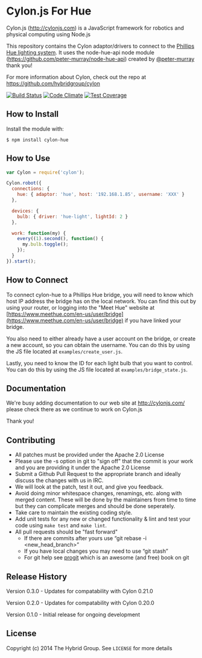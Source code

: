 # Cylon.js For Hue

Cylon.js (http://cylonjs.com) is a JavaScript framework for robotics and
physical computing using Node.js

This repository contains the Cylon adaptor/drivers to connect to the [Phillips Hue lighting system](http://meethue.com). It uses the node-hue-api node module (https://github.com/peter-murray/node-hue-api) created by [@peter-murray](https://github.com/peter-murray) thank you!

For more information about Cylon, check out the repo at
https://github.com/hybridgroup/cylon

[![Build Status](https://secure.travis-ci.org/hybridgroup/cylon-hue.png?branch=master)](http://travis-ci.org/hybridgroup/cylon-hue) [![Code Climate](https://codeclimate.com/github/hybridgroup/cylon-hue/badges/gpa.svg)](https://codeclimate.com/github/hybridgroup/cylon-hue) [![Test Coverage](https://codeclimate.com/github/hybridgroup/cylon-hue/badges/coverage.svg)](https://codeclimate.com/github/hybridgroup/cylon-hue)

## How to Install

Install the module with:

    $ npm install cylon-hue

## How to Use

```javascript
var Cylon = require('cylon');

Cylon.robot({
  connections: {
    hue: { adaptor: 'hue', host: '192.168.1.85', username: 'XXX' }
  },

  devices: {
    bulb: { driver: 'hue-light', lightId: 2 }
  },

  work: function(my) {
    every((1).second(), function() {
      my.bulb.toggle();
    });
  }
}).start();
```

## How to Connect

To connect cylon-hue to a Phillips Hue bridge, you will need to know which host IP address the bridge has on the local network. You can find this out by using your router, or logging into the "Meet Hue" website at [https://www.meethue.com/en-us/user/bridge](https://www.meethue.com/en-us/user/bridge) if you have linked your bridge.

You also need to either already have a user account on the bridge, or create a new account, so you can obtain the username. You can do this by using the JS file located at `examples/create_user.js`.

Lastly, you need to know the ID for each light bulb that you want to control. You can do this by using the JS file located at `examples/bridge_state.js`.

## Documentation

We're busy adding documentation to our web site at http://cylonjs.com/ please check there as we continue to work on Cylon.js

Thank you!

## Contributing

* All patches must be provided under the Apache 2.0 License
* Please use the -s option in git to "sign off" that the commit is your work and you are providing it under the Apache 2.0 License
* Submit a Github Pull Request to the appropriate branch and ideally discuss the changes with us in IRC.
* We will look at the patch, test it out, and give you feedback.
* Avoid doing minor whitespace changes, renamings, etc. along with merged content. These will be done by the maintainers from time to time but they can complicate merges and should be done seperately.
* Take care to maintain the existing coding style.
* Add unit tests for any new or changed functionality & lint and test your code using `make test` and `make lint`.
* All pull requests should be "fast forward"
  * If there are commits after yours use “git rebase -i <new_head_branch>”
  * If you have local changes you may need to use “git stash”
  * For git help see [progit](http://git-scm.com/book) which is an awesome (and free) book on git

## Release History

Version 0.3.0 - Updates for compatability with Cylon 0.21.0

Version 0.2.0 - Updates for compatability with Cylon 0.20.0

Version 0.1.0 - Initial release for ongoing development

## License

Copyright (c) 2014 The Hybrid Group. See `LICENSE` for more details
